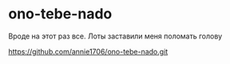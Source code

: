 # ono-tebe-nado
Вроде на этот раз все. Лоты заставили меня поломать голову

https://github.com/annie1706/ono-tebe-nado.git
